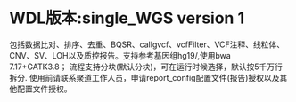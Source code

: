 # WDL版本:single_WGS version 1

包括数据比对、排序、去重、BQSR、callgvcf、vcfFilter、VCF注释、线粒体、CNV、SV、LOH以及质控报告。支持参考基因组hg19/,使用bwa 7.17+GATK3.8；
流程支持分块(默认分块)，可在运行时候选择，默认按5千万行拆分. 
使用前请联系聚道工作人员，申请report_config配置文件(报告)授权以及其他配置文件授权。 

